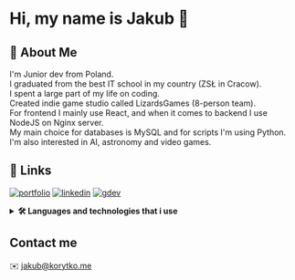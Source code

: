 
# Hi, my name is Jakub 👋

## 🚀 About Me
I'm Junior dev from Poland.  
I graduated from the best IT school in my country (ZSŁ in Cracow).  
I spent a large part of my life on coding.  
Created indie game studio called LizardsGames (8-person team).  
For frontend I mainly use React, and when it comes to backend I use NodeJS on Nginx server.  
My main choice for databases is MySQL and for scripts I'm using Python.  
I'm also interested in AI, astronomy and video games.  

## 🔗 Links
[![portfolio](https://img.shields.io/badge/my_portfolio-ffd700?style=for-the-badge&logo=ko-fi&logoColor=black)](https://korytko.dev)
[![linkedin](https://img.shields.io/badge/linkedin-0A66C2?style=for-the-badge&logo=linkedin&logoColor=white)](https://www.linkedin.com/in/jakub-korytko/)
[![gdev](https://img.shields.io/badge/google%20developer-0F9D58?style=for-the-badge&logo=google&logoColor=white)](https://g.dev/korytko)

<details>
  
  <summary><b>🛠 Languages and technologies that i use</b></summary>
  <br />
  
<hr />
  
![Filled star](https://korytko.dev/static/github_icons/star_filled.png)
![Filled star](https://korytko.dev/static/github_icons/star_filled.png)
![Filled star](https://korytko.dev/static/github_icons/star_filled.png)
![Filled star](https://korytko.dev/static/github_icons/star_filled.png) 
![Filled star](https://korytko.dev/static/github_icons/star_filled.png)

![HTML5](https://korytko.dev/static/github_icons/html5.png)
![CSS3](https://korytko.dev/static/github_icons/css3.png)
![JavaScript](https://korytko.dev/static/github_icons/javascript.png)
![PHP](https://korytko.dev/static/github_icons/php.png)

<hr />

![Filled star](https://korytko.dev/static/github_icons/star_filled.png)
![Filled star](https://korytko.dev/static/github_icons/star_filled.png)
![Filled star](https://korytko.dev/static/github_icons/star_filled.png)
![Filled star](https://korytko.dev/static/github_icons/star_filled.png)
![Empty star](https://korytko.dev/static/github_icons/star_empty.png)

![MySQL](https://korytko.dev/static/github_icons/mysql.png)
![NodeJS](https://korytko.dev/static/github_icons/nodedotjs.png)
![Handlebars](https://korytko.dev/static/github_icons/handlebarsdotjs.png)
![JQuery](https://korytko.dev/static/github_icons/jquery.png)
![Git](https://korytko.dev/static/github_icons/git.png)

<hr />

![Filled star](https://korytko.dev/static/github_icons/star_filled.png)
![Filled star](https://korytko.dev/static/github_icons/star_filled.png)
![Filled star](https://korytko.dev/static/github_icons/star_filled.png)
![Empty star](https://korytko.dev/static/github_icons/star_empty.png)
![Empty star](https://korytko.dev/static/github_icons/star_empty.png)

![React](https://korytko.dev/static/github_icons/react.png)
![Nginx](https://korytko.dev/static/github_icons/nginx.png)
![Python](https://korytko.dev/static/github_icons/python.png)
![Linux](https://korytko.dev/static/github_icons/linux.png)

<hr />

![Filled star](https://korytko.dev/static/github_icons/star_filled.png)
![Filled star](https://korytko.dev/static/github_icons/star_filled.png)
![Empty star](https://korytko.dev/static/github_icons/star_empty.png)
![Empty star](https://korytko.dev/static/github_icons/star_empty.png)
![Empty star](https://korytko.dev/static/github_icons/star_empty.png)

![Bootstrap](https://korytko.dev/static/github_icons/bootstrap.png)
![C#](https://korytko.dev/static/github_icons/csharp.png)

<hr />

![Filled star](https://korytko.dev/static/github_icons/star_filled.png)
![Empty star](https://korytko.dev/static/github_icons/star_empty.png)
![Empty star](https://korytko.dev/static/github_icons/star_empty.png)
![Empty star](https://korytko.dev/static/github_icons/star_empty.png)
![Empty star](https://korytko.dev/static/github_icons/star_empty.png)

![Laravel](https://korytko.dev/static/github_icons/laravel.png)
![TypeScript](https://korytko.dev/static/github_icons/typescript.png)

<hr />
 
 </details>


## Contact me

✉️ jakub@korytko.me
